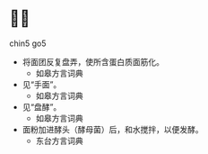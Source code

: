 







# 𢷹酵
chin5 go5
+ 将面团反复盘弄，使所含蛋白质面筋化。
  * 如皋方言词典
+ 见“手面”。
  * 如皋方言词典
+ 见“盘酵”。
  * 如皋方言词典
+ 面粉加进酵头（酵母菌）后，和水搅拌，以便发酵。
  * 东台方言词典
